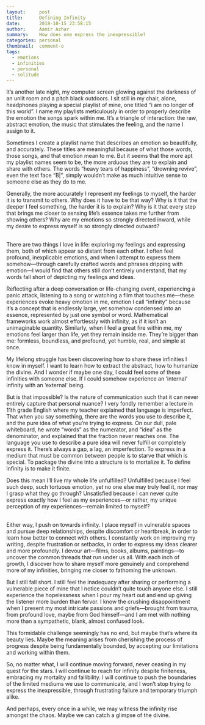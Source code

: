 ```yaml
---
layout:     post
title:      Defining Infinity
date:       2018-10-15 23:58:15
author:     Aamir Azhar
summary:    How does one express the inexpressible?
categories: personal
thumbnail:  comment-o
tags:
  - emotions
  - infinities
  - personal
  - solitude
---
```

It’s another late night, my computer screen glowing against the darkness of an unlit room and a pitch black outdoors. I sit still in my chair, alone, headphones playing a special playlist of mine, one titled “i am no longer of this world”. I name my playlists meticulously in order to properly describe the emotion the songs spark within me. It’s a triangle of interaction: the raw, abstract emotion, the music that stimulates the feeling, and the name I assign to it.

Sometimes I create a playlist name that describes an emotion so beautifully, and accurately.  These titles are meaningful because of what those words, those songs, and that emotion mean to me. But it seems that the more apt my playlist names seem to be, the more arduous they are to explain and share with others. The words “heavy tears of happiness”, “drowning revive”, even the text face “B\|”, simply wouldn’t make as much intuitive sense to someone else as they do to me. 

Generally, the more accurately I represent my feelings to myself, the harder it is to transmit to others. Why does it have to be that way? Why is it that the deeper I feel something, the harder it is to explain? Why is it that every step that brings me closer to sensing life’s essence takes me further from showing others? Why are my emotions so strongly directed inward, while my desire to express myself is so strongly directed outward?

<br>
There are two things I love in life: exploring my feelings and expressing them, both of which appear so distant from each other. I often feel profound, inexplicable emotions, and when I attempt to express them somehow—through carefully crafted words and phrases dripping with emotion—I would find that others still don’t entirely understand, that my words fall short of depicting my feelings and ideas.

Reflecting after a deep conversation or life-changing event, experiencing a panic attack, listening to a song or watching a film that touches me—these experiences evoke heavy emotion in me, emotion I call “infinity” because it’s a concept that is endlessly large, yet somehow condensed into an essence, represented by just one symbol or word. Mathematical frameworks work almost effortlessly with infinity, as if it isn’t an unimaginable quantity. Similarly, when I feel a great fire within me, my emotions feel larger than life, yet they remain inside me. They’re bigger than me: formless, boundless, and profound, yet humble, real, and simple at once.

My lifelong struggle has been discovering how to share these infinities I know in myself. I want to learn how to extract the abstract, how to humanize the divine. And I wonder if maybe one day, I could feel some of these infinities with someone else. If I could somehow experience an ‘internal’ infinity with an ‘external’ being.

But is that impossible? Is the nature of communication such that it can never entirely capture that personal nuance? I very fondly remember a lecture in 11th grade English where my teacher explained that language is imperfect. That when you say something, there are the words you use to describe it, and the pure idea of what you’re trying to express. On our dull, pale whiteboard, he wrote “words” as the numerator, and “idea” as the denominator, and explained that the fraction never reaches one. The language you use to describe a pure idea will never fulfill or completely express it. There’s always a gap, a lag, an imperfection. To express in a medium that must be common between people is to starve that which is special. To package the divine into a structure is to mortalize it. To define infinity is to make it finite.

Does this mean I’ll live my whole life unfulfilled? Unfulfilled because I feel such deep, such tortuous emotion, yet no one else may truly feel it, nor may I grasp what they go through? Unsatisfied because I can never quite express exactly how I feel as my experiences—or rather, my unique perception of my experiences—remain limited to myself?

<br>
Either way, I push on towards infinity. I place myself in vulnerable spaces and pursue deep relationships, despite discomfort or heartbreak, in order to learn how better to connect with others. I constantly work on improving my writing, despite frustration or setbacks, in order to express my ideas clearer and more profoundly. I devour art—films, books, albums, paintings—to uncover the common threads that run under us all. With each inch of growth, I discover how to share myself more genuinely and comprehend more of my infinities, bringing me closer to fathoming the unknown.

But I still fall short. I still feel the inadequacy after sharing or performing a vulnerable piece of mine that I notice couldn’t quite touch anyone else. I still experience the hopelessness when I pour my heart out and end up giving the listener more burden than fervor. I know the crushing disappointment when I present my most intricate passions and griefs—brought from trauma, from profound love, maybe from God himself—and I am met with nothing more than a sympathetic, blank, almost confused look.

This formidable challenge seemingly has no end, but maybe that’s where its beauty lies. Maybe the meaning arises from cherishing the process of progress despite being fundamentally bounded, by accepting our limitations and working within them.

So, no matter what, I will continue moving forward, never ceasing in my quest for the stars. I will continue to reach for infinity despite finiteness, embracing my mortality and fallibility. I will continue to push the boundaries of the limited mediums we use to communicate, and I won’t stop trying to express the inexpressible, through frustrating failure and temporary triumph alike.

And perhaps, every once in a while, we may witness the infinity rise amongst the chaos. Maybe we can catch a glimpse of the divine.

